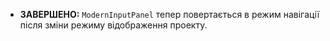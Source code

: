
- **ЗАВЕРШЕНО:** `ModernInputPanel` тепер повертається в режим навігації після зміни режиму відображення проекту.
